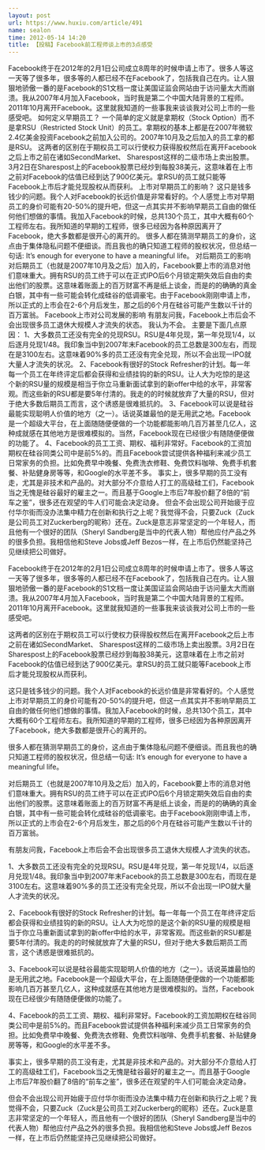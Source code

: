 ```yaml
---
layout: post
url: https://www.huxiu.com/article/491
name: sealon
time: 2012-05-14 14:20
title: 【投稿】Facebook前工程师谈上市的3点感受
---
```

Facebook终于在2012年的2月1日公司成立8周年的时候申请上市了。很多人等这一天等了很多年，很多等的人都已经不在Facebook了，包括我自己在内。让人狠狠地骄傲一番的是Facebook的S1文档一度让美国证监会网站由于访问量太大而崩溃。我从2007年4月加入Facebook，当时我是第二个中国大陆背景的工程师。2011年10月离开Facebook。这里就我知道的一些事我来谈谈我对公司上市的一些感受吧。 如何定义早期员工？ 一个简单的定义就是拿期权（Stock Option）而不是拿RSU（Restricted Stock Unit）的员工。拿期权的基本上都是在2007年微软2.4亿美金投资Facebook之前加入公司的。2007年10月及之后加入的员工拿的都是RSU。 这两者的区别在于期权员工可以行使权力获得股权然后在离开Facebook之后上市之前在诸如SecondMarket、 Sharespost这样的二级市场上卖出股票。3月2日在Sharespost上的Facebook股票已经炒到每股38美元，这意味着在上市之前对Facebook的估值已经到达了900亿美元。拿RSU的员工就只能等Facebook上市后才能兑现股权从而获利。 上市对早期员工的影响？ 这只是钱多钱少的问题。我个人对Facebook的长远价值是非常看好的。个人感觉上市对早期员工的身价可能有20-50%的提升吧，但这一点其实并不影响早期员工自由的做任何他们想做的事情。我加入Facebook的时候，总共130个员工，其中大概有60个工程师左右。我所知道的早期的工程师，很多已经因为各种原因离开了Facebook，绝大多数都是很开心的离开的。 很多人都在猜测早期员工的身价，这点由于集体隐私问题不便细谈。而且我也的确只知道工程师的股权状况，但总结一句话: It’s enough for everyone to have a meaningful life。 对后期员工的影响 对后期员工（也就是2007年10月及之后）加入的，Facebook要上市的消息对他们意味重大。拥有RSU的员工终于可以在正式IPO后6个月锁定期失效后自由的卖出他们的股票。这意味着账面上的百万财富不再是纸上谈金，而是的的确确的真金白银，其中有一些可能会转化成硅谷的低调豪宅。由于Facebook刚刚申请上市，所以正式的上市会在2-6个月后发生，那之后的6个月在硅谷可能产生数以千计的百万富翁。 Facebook上市对公司发展的影响 有朋友问我，Facebook上市后会不会出现很多员工退休大规模人才流失的状态。 我认为不会。 主要是下面几点原因： 1、大多数员工还没有完全的兑现RSU。RSU是4年兑现，第一年兑现1/4，以后逐月兑现1/48。我印象当中到2007年末Facebook的员工总数是300左右，而现在是3100左右。这意味着90%多的员工还没有完全兑现，所以不会出现一IPO就大量人才流失的状况。 2、Facebook有很好的Stock Refresher的计划。每一年每一个员工在年终评定后都会获得和业绩挂钩的新的RSU。让人大为吃惊的是这个新的RSU量的规模是相当于你立马重新面试拿到的新offer中给的水平，非常客观。而这些新的RSU都是要5年付清的。我走的的时候就放弃了大量的RSU，但对于绝大多数后期员工而言，这个诱惑是很难抵抗的。 3、Facebook可以说是硅谷最能实现聪明人价值的地方（之一）。话说英雄最怕的是无用武之地。Facebook是一个超级大平台，在上面随随便便做的一个功能都能影响几百万甚至几亿人，这种成就感在其他地方是很难模拟的。当然，Facebook现在已经很少有随随便便做的功能了。 4、Facebook的员工工资、期权、福利非常好。Facebook的工资加期权在硅谷同类公司中是前5%的。而且Facebook尝试提供各种福利来减少员工日常家务的负担。比如免费早中晚餐、免费洗衣修鞋、免费饮料咖啡、免费手机套餐、补贴健身房等等，和Google的水平差不多。 事实上，很多早期的员工没有走，尤其是非技术和产品的。对大部分不介意给人打工的高级硅工们，Facebook当之无愧是硅谷最好的雇主之一。而且基于Google上市后7年股价翻了8倍的“前车之鉴”，很多还在观望的牛人们可能会决定动身。 但会不会出现公司开始疲于应付华尔街而没办法集中精力在创新和执行之上呢？我觉得不会，只要Zuck（Zuck是公司员工对Zuckerberg的昵称）还在。Zuck是意志非常坚定的一个年轻人，而且他有一个很好的团队（Sheryl Sandberg是当中的代表人物）帮他应付产品之外的很多负担。我相信他和Steve Jobs或Jeff Bezos一样，在上市后仍然能坚持己见继续把公司做好。

Facebook终于在2012年的2月1日公司成立8周年的时候申请上市了。很多人等这一天等了很多年，很多等的人都已经不在Facebook了，包括我自己在内。让人狠狠地骄傲一番的是Facebook的S1文档一度让美国证监会网站由于访问量太大而崩溃。我从2007年4月加入Facebook，当时我是第二个中国大陆背景的工程师。2011年10月离开Facebook。这里就我知道的一些事我来谈谈我对公司上市的一些感受吧。

这两者的区别在于期权员工可以行使权力获得股权然后在离开Facebook之后上市之前在诸如SecondMarket、 Sharespost这样的二级市场上卖出股票。3月2日在Sharespost上的Facebook股票已经炒到每股38美元，这意味着在上市之前对Facebook的估值已经到达了900亿美元。拿RSU的员工就只能等Facebook上市后才能兑现股权从而获利。

这只是钱多钱少的问题。我个人对Facebook的长远价值是非常看好的。个人感觉上市对早期员工的身价可能有20-50%的提升吧，但这一点其实并不影响早期员工自由的做任何他们想做的事情。我加入Facebook的时候，总共130个员工，其中大概有60个工程师左右。我所知道的早期的工程师，很多已经因为各种原因离开了Facebook，绝大多数都是很开心的离开的。

很多人都在猜测早期员工的身价，这点由于集体隐私问题不便细谈。而且我也的确只知道工程师的股权状况，但总结一句话: It’s enough for everyone to have a meaningful life。

对后期员工（也就是2007年10月及之后）加入的，Facebook要上市的消息对他们意味重大。拥有RSU的员工终于可以在正式IPO后6个月锁定期失效后自由的卖出他们的股票。这意味着账面上的百万财富不再是纸上谈金，而是的的确确的真金白银，其中有一些可能会转化成硅谷的低调豪宅。由于Facebook刚刚申请上市，所以正式的上市会在2-6个月后发生，那之后的6个月在硅谷可能产生数以千计的百万富翁。

有朋友问我，Facebook上市后会不会出现很多员工退休大规模人才流失的状态。

1、大多数员工还没有完全的兑现RSU。RSU是4年兑现，第一年兑现1/4，以后逐月兑现1/48。我印象当中到2007年末Facebook的员工总数是300左右，而现在是3100左右。这意味着90%多的员工还没有完全兑现，所以不会出现一IPO就大量人才流失的状况。

2、Facebook有很好的Stock Refresher的计划。每一年每一个员工在年终评定后都会获得和业绩挂钩的新的RSU。让人大为吃惊的是这个新的RSU量的规模是相当于你立马重新面试拿到的新offer中给的水平，非常客观。而这些新的RSU都是要5年付清的。我走的的时候就放弃了大量的RSU，但对于绝大多数后期员工而言，这个诱惑是很难抵抗的。

3、Facebook可以说是硅谷最能实现聪明人价值的地方（之一）。话说英雄最怕的是无用武之地。Facebook是一个超级大平台，在上面随随便便做的一个功能都能影响几百万甚至几亿人，这种成就感在其他地方是很难模拟的。当然，Facebook现在已经很少有随随便便做的功能了。

4、Facebook的员工工资、期权、福利非常好。Facebook的工资加期权在硅谷同类公司中是前5%的。而且Facebook尝试提供各种福利来减少员工日常家务的负担。比如免费早中晚餐、免费洗衣修鞋、免费饮料咖啡、免费手机套餐、补贴健身房等等，和Google的水平差不多。

事实上，很多早期的员工没有走，尤其是非技术和产品的。对大部分不介意给人打工的高级硅工们，Facebook当之无愧是硅谷最好的雇主之一。而且基于Google上市后7年股价翻了8倍的“前车之鉴”，很多还在观望的牛人们可能会决定动身。

但会不会出现公司开始疲于应付华尔街而没办法集中精力在创新和执行之上呢？我觉得不会，只要Zuck（Zuck是公司员工对Zuckerberg的昵称）还在。Zuck是意志非常坚定的一个年轻人，而且他有一个很好的团队（Sheryl Sandberg是当中的代表人物）帮他应付产品之外的很多负担。我相信他和Steve Jobs或Jeff Bezos一样，在上市后仍然能坚持己见继续把公司做好。

